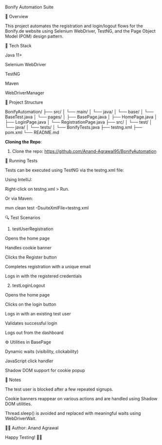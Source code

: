 Bonify Automation Suite

🚀 Overview

This project automates the registration and login/logout flows for the Bonify.de website using Selenium WebDriver, TestNG, and the Page Object Model (POM) design pattern.

🧱 Tech Stack

Java 11+

Selenium WebDriver

TestNG

Maven

WebDriverManager

📂 Project Structure

BonifyAutomation/
├── src/
│   └── main/
│       └── java/
│           └── base/
│               └── BaseTest.java
│           └── pages/
│               ├── BasePage.java
│               ├── HomePage.java
│               ├── LoginPage.java
│               └── RegistrationPage.java
├── src/
│   └── test/
│       └── java/
│           └── tests/
│               └── BonifyTests.java
├── testng.xml
├── pom.xml
└── README.md

**Cloning the Repo**:
1. Clone the repo: https://github.com/Anand-Agrawal95/BonifyAutomation

🧪 Running Tests

Tests can be executed using TestNG via the testng.xml file:

Using IntelliJ:

Right-click on testng.xml > Run.

Or via Maven:

mvn clean test -DsuiteXmlFile=testng.xml

🔍 Test Scenarios

1. testUserRegistration

Opens the home page

Handles cookie banner

Clicks the Register button

Completes registration with a unique email

Logs in with the registered credentials

2. testLoginLogout

Opens the home page

Clicks on the login button

Logs in with an existing test user

Validates successful login

Logs out from the dashboard

⚙️ Utilities in BasePage

Dynamic waits (visibility, clickability)

JavaScript click handler

Shadow DOM support for cookie popup

📌 Notes

The test user is blocked after a few repeated signups.

Cookie banners reappear on various actions and are handled using Shadow DOM utilities.

Thread.sleep() is avoided and replaced with meaningful waits using WebDriverWait.

👨‍💻 Author: Anand Agrawal

Happy Testing! 🧪✨
